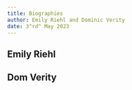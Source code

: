 ```yaml
---
title: Biographies
author: Emily Riehl and Dominic Verity
date: 3^rd^ May 2023
---
```


## Emily Riehl

## Dom Verity
